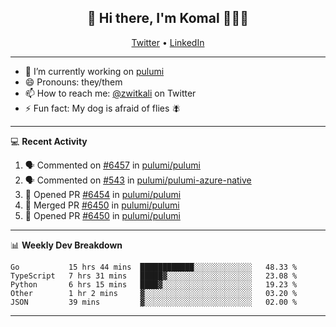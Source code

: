 <h2 align="center"> 👋 Hi there, I'm Komal 🧑🏾‍💻 </h2>
<p align="center">
    <a href="https://twitter.com/zwitkali">Twitter</a> •
    <a href="https://www.linkedin.com/in/komal-ali/">LinkedIn</a>
</p>

--------

- 🔭 I’m currently working on [pulumi](https://github.com/pulumi/pulumi)
- 😄 Pronouns: they/them
- 📫 How to reach me: [@zwitkali](https://twitter.com/zwitkali) on Twitter
- ⚡ Fun fact: My dog is afraid of flies 🪰

--------
💻 **Recent Activity**

<!--START_SECTION:activity-->
1. 🗣 Commented on [#6457](https://github.com/pulumi/pulumi/issues/6457) in [pulumi/pulumi](https://github.com/pulumi/pulumi)
2. 🗣 Commented on [#543](https://github.com/pulumi/pulumi-azure-native/issues/543) in [pulumi/pulumi-azure-native](https://github.com/pulumi/pulumi-azure-native)
3. 💪 Opened PR [#6454](https://github.com/pulumi/pulumi/pull/6454) in [pulumi/pulumi](https://github.com/pulumi/pulumi)
4. 🎉 Merged PR [#6450](https://github.com/pulumi/pulumi/pull/6450) in [pulumi/pulumi](https://github.com/pulumi/pulumi)
5. 💪 Opened PR [#6450](https://github.com/pulumi/pulumi/pull/6450) in [pulumi/pulumi](https://github.com/pulumi/pulumi)
<!--END_SECTION:activity-->

--------

📊 **Weekly Dev Breakdown**
<!--START_SECTION:waka-->
```text
Go           15 hrs 44 mins  ████████████░░░░░░░░░░░░░   48.33 % 
TypeScript   7 hrs 31 mins   █████▓░░░░░░░░░░░░░░░░░░░   23.08 % 
Python       6 hrs 15 mins   ████▓░░░░░░░░░░░░░░░░░░░░   19.23 % 
Other        1 hr 2 mins     ▓░░░░░░░░░░░░░░░░░░░░░░░░   03.20 % 
JSON         39 mins         ▓░░░░░░░░░░░░░░░░░░░░░░░░   02.00 % 
```
<!--END_SECTION:waka-->

--------